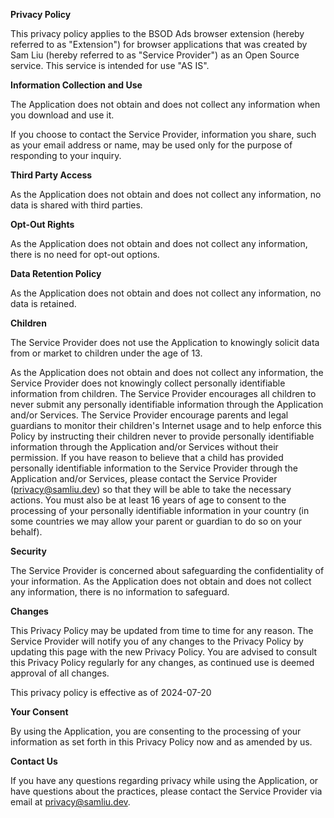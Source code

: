 **Privacy Policy**

This privacy policy applies to the BSOD Ads browser extension (hereby referred to as "Extension") for browser applications that was created by Sam Liu (hereby referred to as "Service Provider") as an Open Source service. This service is intended for use "AS IS".

**Information Collection and Use**

The Application does not obtain and does not collect any information when you download and use it.

If you choose to contact the Service Provider, information you share, such as your email address or name, may be used only for the purpose of responding to your inquiry.

**Third Party Access**

As the Application does not obtain and does not collect any information, no data is shared with third parties.

**Opt-Out Rights**

As the Application does not obtain and does not collect any information, there is no need for opt-out options.

**Data Retention Policy**

As the Application does not obtain and does not collect any information, no data is retained.

**Children**

The Service Provider does not use the Application to knowingly solicit data from or market to children under the age of 13.

As the Application does not obtain and does not collect any information, the Service Provider does not knowingly collect personally identifiable information from children. The Service Provider encourages all children to never submit any personally identifiable information through the Application and/or Services. The Service Provider encourage parents and legal guardians to monitor their children's Internet usage and to help enforce this Policy by instructing their children never to provide personally identifiable information through the Application and/or Services without their permission. If you have reason to believe that a child has provided personally identifiable information to the Service Provider through the Application and/or Services, please contact the Service Provider (privacy@samliu.dev) so that they will be able to take the necessary actions. You must also be at least 16 years of age to consent to the processing of your personally identifiable information in your country (in some countries we may allow your parent or guardian to do so on your behalf).

**Security**

The Service Provider is concerned about safeguarding the confidentiality of your information. As the Application does not obtain and does not collect any information, there is no information to safeguard.

**Changes**

This Privacy Policy may be updated from time to time for any reason. The Service Provider will notify you of any changes to the Privacy Policy by updating this page with the new Privacy Policy. You are advised to consult this Privacy Policy regularly for any changes, as continued use is deemed approval of all changes.

This privacy policy is effective as of 2024-07-20

**Your Consent**

By using the Application, you are consenting to the processing of your information as set forth in this Privacy Policy now and as amended by us.

**Contact Us**

If you have any questions regarding privacy while using the Application, or have questions about the practices, please contact the Service Provider via email at privacy@samliu.dev.
